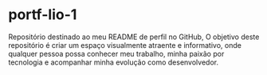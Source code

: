 # portf-lio-1
Repositório destinado ao meu README de perfil no GitHub, O objetivo deste repositório é criar um espaço visualmente atraente e informativo, onde qualquer pessoa possa conhecer meu trabalho, minha paixão por tecnologia e acompanhar minha evolução como desenvolvedor.
